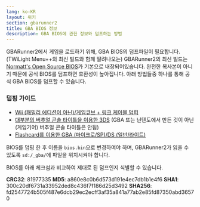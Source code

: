 ```yaml
---
lang: ko-KR
layout: 위키
section: gbarunner2
title: GBA BIOS 정보
description: GBA BIOS에 관한 정보와 덤프하는 방법
---
```


GBARunner2에서 게임을 로드하기 위해, GBA BIOS의 덤프파일이 필요합니다. (TWiLight Menu++의 최신 빌드와 함께 딸려나오는) GBARunner2의 최신 빌드는 [Normatt's Open Source BIOS](https://github.com/Normmatt/gba_bios)가 기본으로 내장되어있습니다. 완전한 복사본이 아니기 때문에 공식 BIOS를 덤프하면 호환성이 높아집니다. 아래 방법들중 하나를 통해 공식 GBA BIOS를 덤프할 수 있습니다.

### 덤핑 가이드

- [Wii (패밀리 에디션이 아닌)/게임큐브 + 링크 케이블 덤퍼](https://github.com/FIX94/gba-link-cable-dumper)
- [대부분의 버추얼 콘솔 타이틀을 이용한 3DS](https://glazedbelmont.github.io/gbabiosdump/) (GBA 또는 닌텐도에서 만든 것이 아닌(게임기어) 버추얼 콘솔 타이틀은 안됨)
- [Flashcard를 이용한 GBA (마이크로/SP)/DS (일반/라이트)](https://glazedbelmont.github.io/gbabiosdump/)

BIOS를 덤핑 한 후 이름을 `bios.bin`으로 변경하여야 하며, GBARunner2가 읽을 수 있도록 `sd:/_gba/`에 파일을 위치시켜야 합니다.

BIOS를 아래 체크섬과 비교하여 제대로 된 덤프인지 식별할 수 있습니다.

**CRC32**: 81977335 **MD5**: a860e8c0b6d573d191e4ec7db1b1e4f6 **SHA1**: 300c20df6731a33952ded8c436f7f186d25d3492 **SHA256**: fd2547724b505f487e6dcb29ec2ecff3af35a841a77ab2e85fd87350abd36570
